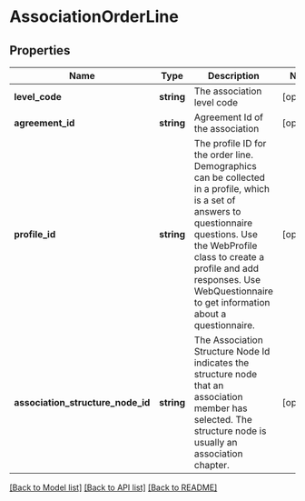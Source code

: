 # AssociationOrderLine

## Properties
Name | Type | Description | Notes
------------ | ------------- | ------------- | -------------
**level_code** | **string** | The association level code | [optional] 
**agreement_id** | **string** | Agreement Id of the association | [optional] 
**profile_id** | **string** | The profile ID for the order line.  Demographics  can be collected in a profile, which is a set of answers to questionnaire  questions.  Use the WebProfile class to create a profile and add responses.  Use WebQuestionnaire to get information about a questionnaire. | [optional] 
**association_structure_node_id** | **string** | The Association Structure Node Id indicates the structure node that an association member has selected.  The structure node is usually an association chapter. | [optional] 

[[Back to Model list]](../README.md#documentation-for-models) [[Back to API list]](../README.md#documentation-for-api-endpoints) [[Back to README]](../README.md)


